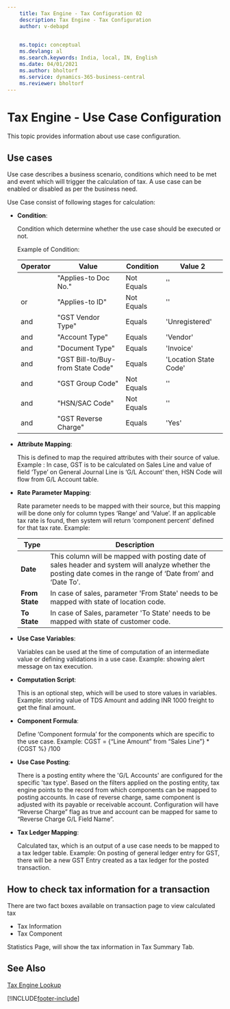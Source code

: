 ```yaml
---
    title: Tax Engine - Tax Configuration 02
    description: Tax Engine - Tax Configuration
    author: v-debapd

    
    ms.topic: conceptual
    ms.devlang: al
    ms.search.keywords: India, local, IN, English
    ms.date: 04/01/2021
    ms.author: bholtorf
    ms.service: dynamics-365-business-central
    ms.reviewer: bholtorf
---
```

# Tax Engine - Use Case Configuration


This topic provides information about use case configuration.

## Use cases
Use case describes a business scenario, conditions which need to be met and event which will trigger the calculation of tax. A use case can be enabled or disabled as per the business need.  

Use Case consist of following stages for calculation:

  - **Condition**:

    Condition which determine whether the use case should be executed or not.

    Example of Condition:

     |Operator|Value|Condition|Value 2|
     |--------------------|-----------------------|-----------------|----------|  
     |    |"Applies-to Doc No."|Not Equals|''
     |or|"Applies-to ID"|Not Equals|''
     |and|"GST Vendor Type"|Equals|'Unregistered'
     |and|"Account Type"|Equals|'Vendor'
     |and|"Document Type"|Equals|'Invoice'
     |and|"GST Bill-to/Buy-from State Code"|Equals|'Location State Code'
     |and|"GST Group Code"|Not Equals|''
     |and|"HSN/SAC Code"|Not Equals|''
     |and|"GST Reverse Charge"|Equals|'Yes'


   - **Attribute Mapping**:

     This is defined to map the required attributes with their source of value.
     Example : In case, GST is to be calculated on Sales Line and value of field ‘Type’ on General Journal Line is ‘G/L Account’ then, HSN Code will flow from G/L Account table.

   - **Rate Parameter Mapping**:

     Rate parameter needs to be mapped with their source, but this mapping will be done only for column types ‘Range’ and ‘Value’. If an applicable tax rate is found, then system will return ‘component percent’ defined for that tax rate. Example:

      |Type  |Description  |
      |---------|---------|
      |**Date**|This column will be mapped with posting date of sales header and system will analyze whether the posting date comes in the range of ‘Date from’ and ‘Date To’.|
      |**From State**|In case of sales, parameter 'From State' needs to be mapped with state of location code.|
      |**To State**|In case of Sales, parameter 'To State' needs to be mapped with state of customer code.|


   - **Use Case Variables**:

     Variables can be used at the time of computation of an intermediate value or defining validations in a use case. Example: showing alert message on tax execution.


  - **Computation Script**:

     This is an optional step, which will be used to store values in variables.
     Example: storing value of TDS Amount and adding INR 1000 freight to get the final amount.


   - **Component Formula**:

     Define ‘Component formula’ for the components which are specific to the use case. Example: CGST = {“Line Amount” from “Sales Line”} * {CGST %} /100


  - **Use Case Posting**:

    There is a posting entity where the 'G/L Accounts' are configured for the specific 'tax type'. Based on the filters applied on the posting entity, tax engine points to the record from which components can be mapped to posting accounts. In case of reverse charge, same component is adjusted with its payable or receivable account. Configuration will have “Reverse Charge” flag as true and account can be mapped for same to “Reverse Charge G/L Field Name”.


  - **Tax Ledger Mapping**:

    Calculated tax, which is an output of a use case needs to be mapped to a tax ledger table. Example: On posting of general ledger entry for GST, there will be a new GST Entry created as a tax ledger for the posted transaction.


## How to check tax information for a transaction

There are two fact boxes available on transaction page to view calculated tax

- Tax Information 
- Tax Component

Statistics Page, will show the tax information in Tax Summary Tab.




## See Also 
[Tax Engine Lookup](TaxEngine-004-Lookup.md)






































[!INCLUDE[footer-include](../../includes/footer-banner.md)]